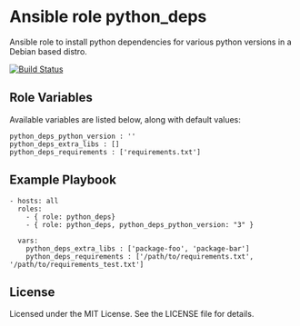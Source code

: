 # Ansible role python_deps
Ansible role to install python dependencies for various python versions in a Debian based distro.

[![Build Status](https://travis-ci.org/buildtimetrend/ansible_python_deps.svg)](https://travis-ci.org/buildtimetrend/ansible_python_deps)

## Role Variables

Available variables are listed below, along with default values:

    python_deps_python_version : ''
    python_deps_extra_libs : []
    python_deps_requirements : ['requirements.txt']

## Example Playbook

    - hosts: all
      roles:
        - { role: python_deps}
        - { role: python_deps, python_deps_python_version: "3" }

      vars:
        python_deps_extra_libs : ['package-foo', 'package-bar']
        python_deps_requirements : ['/path/to/requirements.txt', '/path/to/requirements_test.txt']

## License

Licensed under the MIT License. See the LICENSE file for details.
